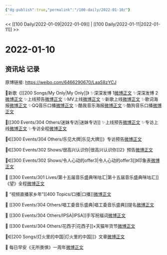 ```yaml
---
{"dg-publish":true,"permalink":"/100-daily/2022-01-10/"}
---
```



<< [[100 Daily/2022-01-09\|2022-01-09]] | [[100 Daily/2022-01-11\|2022-01-11]] >>

# 2022-01-10

## 资讯站 记录

原博链接: https://weibo.com/6466290670/LaaS8zYCJ

💫新歌《[[200 Songs/My Only\|My Only]]》
✨深深发博 1[微博正文](https://m.weibo.cn/6466290670/4724033717273935)
✨深深发博 2[微博正文](https://m.weibo.cn/6466290670/4724099979152591)
✨上线预告[微博正文](https://m.weibo.cn/6466290670/4724029402123150)
✨MV上线[微博正文](https://m.weibo.cn/6466290670/4724031535712241)
✨新歌上线[微博正文](https://m.weibo.cn/6466290670/4724033822919904)
✨歌词海报[微博正文](https://m.weibo.cn/6466290670/4724060024472955)
✨QQ音乐口播[微博正文](https://m.weibo.cn/6466290670/4724032056067359)
✨酷我音乐海报[微博正文](https://m.weibo.cn/6466290670/4724032538152195)
✨酷狗音乐口播[微博正文](https://m.weibo.cn/6466290670/4724032991924233)

💫[[300 Events/304 Others/迷妹专访\|迷妹专访]]
✨上线预告[微博正文](https://m.weibo.cn/6466290670/4724038528926741)
✨专访上线[微博正文](https://m.weibo.cn/6466290670/4724059860371282)
✨专访全程[微博正文](https://m.weibo.cn/6466290670/4724079782789427)

💫《[[300 Events/304 Others/乐见大牌\|乐见大牌]]》专访预告[微博正文](https://m.weibo.cn/6466290670/4724157796846581)

💫《[[300 Events/302 Shows/很高兴认识你\|很高兴认识你]]2》预告[微博正文](https://m.weibo.cn/6466290670/4724050515987345)

💫《[[300 Events/302 Shows/令人心动的offer3\|令人心动的offer3]]》印象表[微博正文](https://m.weibo.cn/6466290670/4724162613219345)

💫 [[300 Events/301 Lives/第十五届音乐盛典咪咕汇\|第十五届音乐盛典咪咕汇]]《望》全程[微博正文](https://m.weibo.cn/6466290670/4724197022501951)

💫 “视频直播家乡年”[[400 Topics/口播\|口播]][微博正文](https://m.weibo.cn/6466290670/4724077598084584)

💫 [[300 Events/304 Others/唱工委音乐盛典\|唱工委音乐盛典]]提名[微博正文](https://m.weibo.cn/6466290670/4724159194075592)

💫 [[300 Events/304 Others/IPSA\|IPSA]]手写祝福词[微博正文](https://m.weibo.cn/6466290670/4724202684291435)

💫 [[300 Events/304 Others/花西子\|花西子]]×天猫年货节[微博正文](https://m.weibo.cn/6466290670/4724060615084967)

💫《[[200 Songs/灯火里的中国\|灯火里的中国]]》文章[微博正文](https://m.weibo.cn/6466290670/4724147446613567)

💫 每日早安《无所畏惧》一周年[微博正文](https://m.weibo.cn/6466290670/4723993171461635)
